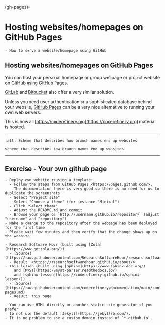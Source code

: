 (gh-pages)=

# Hosting websites/homepages on GitHub Pages

```{questions}
- How to serve a website/homepage using GitHub
```

## Hosting websites/homepages on GitHub Pages

You can host your personal homepage or group webpage
or project website on GitHub using
[GitHub Pages](https://pages.github.com/).

[GitLab](https://about.gitlab.com/features/pages/) and
[Bitbucket](https://confluence.atlassian.com/bitbucket/publishing-a-website-on-bitbucket-cloud-221449776.html)
also offer a very similar solution.

Unless you need user authentication or a sophisticated database behind your website,
[GitHub Pages](https://pages.github.com/) can be a very nice alternative
to running your own web servers.

This is how all
[https://coderefinery.org](https://coderefinery.org)
material is hosted.

---

```{figure} img/gh-pages.svg
:alt: Scheme that describes how branch names end up websites

Scheme that describes how branch names end up websites.
```

---

## Exercise - Your own github page

```{exercise} gh-pages-2: Host your own github page
- Deploy own website reusing a template:
  - Follow the steps from GitHub Pages <https://pages.github.com/>.
    The documentation there is very good so there is no need for us to duplicate the screenshots
  - Select "Project site"
  - Select "Choose a theme" (for instance "Minimal")
  - Click "Select theme"
  - Adjust the README.md and commit
  - Browse your page on `http://username.github.io/repository` (adjust "username" and "repository")
- Make a change to the repository after the webpage has been deployed for the first time
- Please wait few minutes and then verify that the change shows up on the website
```

```{callout} Real-life examples
- Research Software Hour (built using [Zola](https://www.getzola.org/))
  - [Source](https://raw.githubusercontent.com/ResearchSoftwareHour/researchsoftwarehour.github.io/main/content/about.md)
  - Result: <https://researchsoftwarehour.github.io/about/>
- This lesson (built using [Sphinx](https://www.sphinx-doc.org/)
    and [MyST](https://myst-parser.readthedocs.io/)
    and [sphinx-lesson](https://coderefinery.github.io/sphinx-lesson/))
  - [Source](https://raw.githubusercontent.com/coderefinery/documentation/main/content/gh-pages.md)
  - Result: this page
```

```{note}
- You can use HTML directly or another static site generator if you prefer
  to not use the default [Jekyll](https://jekyllrb.com/).
- It is no problem to use a custom domain instead of `*.github.io`.
```
